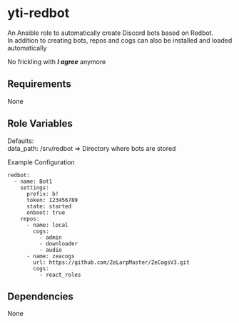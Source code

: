 yti-redbot
=========

An Ansible role to automatically create Discord bots based on Redbot.  
In addition to creating bots, repos and cogs can also be installed and loaded automatically

No frickling with ***I agree*** anymore


Requirements
------------

None

Role Variables
--------------

Defaults:  
data_path: /srv/redbot => Directory where bots are stored

Example Configuration

```
redbot:
  - name: Bot1
    settings:
      prefix: b!
      token: 123456789
      state: started 
      onboot: true
    repos:
      - name: local
        cogs:
          - admin
          - downloader
          - audio
      - name: zeacogs
        url: https://github.com/ZeLarpMaster/ZeCogsV3.git
        cogs:
          - react_roles
```

Dependencies
------------

None


